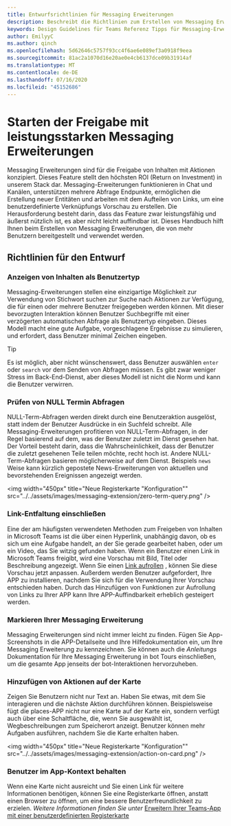 ```yaml
---
title: Entwurfsrichtlinien für Messaging Erweiterungen
description: Beschreibt die Richtlinien zum Erstellen von Messaging Erweiterungen.
keywords: Design Guidelines für Teams Referenz Tipps für Messaging-Erweiterungen bewährte Methode
author: EmilyyC
ms.author: qinch
ms.openlocfilehash: 5d62646c5757f93cc4f6ae6e089ef3a0918f9eea
ms.sourcegitcommit: 81ac2a1070d16e20ae0e4cb6137dce09b31914af
ms.translationtype: MT
ms.contentlocale: de-DE
ms.lasthandoff: 07/16/2020
ms.locfileid: "45152686"
---
```

# <a name="start-sharing-with-powerful-messaging-extensions"></a>Starten der Freigabe mit leistungsstarken Messaging Erweiterungen

Messaging Erweiterungen sind für die Freigabe von Inhalten mit Aktionen konzipiert. Dieses Feature stellt den höchsten ROI (Return on Investment) in unserem Stack dar. Messaging-Erweiterungen funktionieren in Chat und Kanälen, unterstützen mehrere Abfrage Endpunkte, ermöglichen die Erstellung neuer Entitäten und arbeiten mit dem Aufteilen von Links, um eine benutzerdefinierte Verknüpfungs Vorschau zu erstellen. Die Herausforderung besteht darin, dass das Feature zwar leistungsfähig und äußerst nützlich ist, es aber nicht leicht auffindbar ist. Dieses Handbuch hilft Ihnen beim Erstellen von Messaging Erweiterungen, die von mehr Benutzern bereitgestellt und verwendet werden.

## <a name="design-guidelines"></a>Richtlinien für den Entwurf

### <a name="show-content-as-a-user-type"></a>Anzeigen von Inhalten als Benutzertyp

Messaging-Erweiterungen stellen eine einzigartige Möglichkeit zur Verwendung von Stichwort suchen zur Suche nach Aktionen zur Verfügung, die für einen oder mehrere Benutzer freigegeben werden können. Mit dieser bevorzugten Interaktion können Benutzer Suchbegriffe mit einer verzögerten automatischen Abfrage als Benutzertyp eingeben. Dieses Modell macht eine gute Aufgabe, vorgeschlagene Ergebnisse zu simulieren, und erfordert, dass Benutzer minimal Zeichen eingeben.

> [!TIP]
>Es ist möglich, aber nicht wünschenswert, dass Benutzer auswählen `enter` oder `search` vor dem Senden von Abfragen müssen. Es gibt zwar weniger Stress im Back-End-Dienst, aber dieses Modell ist nicht die Norm und kann die Benutzer verwirren.

### <a name="consider-zero-term-queries"></a>Prüfen von NULL Termin Abfragen

NULL-Term-Abfragen werden direkt durch eine Benutzeraktion ausgelöst, statt indem der Benutzer Ausdrücke in ein Suchfeld schreibt. Alle Messaging-Erweiterungen profitieren von NULL-Term-Abfragen, in der Regel basierend auf dem, was der Benutzer zuletzt im Dienst gesehen hat. Der Vorteil besteht darin, dass die Wahrscheinlichkeit, dass der Benutzer die zuletzt gesehenen Teile teilen möchte, recht hoch ist. Andere NULL-Term-Abfragen basieren möglicherweise auf dem Dienst. Beispiels `news` Weise kann kürzlich gepostete News-Erweiterungen von aktuellen und bevorstehenden Ereignissen angezeigt werden.

<img width="450px" title="Neue Registerkarte "Konfiguration"" src="../../assets/images/messaging-extension/zero-term-query.png" />

### <a name="include-link-unfurling"></a>Link-Entfaltung einschließen

Eine der am häufigsten verwendeten Methoden zum Freigeben von Inhalten in Microsoft Teams ist die über einen Hyperlink, unabhängig davon, ob es sich um eine Aufgabe handelt, an der Sie gerade gearbeitet haben, oder um ein Video, das Sie witzig gefunden haben. Wenn ein Benutzer einen Link in Microsoft Teams freigibt, wird eine Vorschau mit Bild, Titel oder Beschreibung angezeigt. Wenn Sie einen [Link aufrollen](../how-to/link-unfurling.md) , können Sie diese Vorschau jetzt anpassen. Außerdem werden Benutzer aufgefordert, Ihre APP zu installieren, nachdem Sie sich für die Verwendung Ihrer Vorschau entschieden haben. Durch das Hinzufügen von Funktionen zur Aufrollung von Links zu Ihrer APP kann Ihre APP-Auffindbarkeit erheblich gesteigert werden.

### <a name="highlight-your-messaging-extension"></a>Markieren Ihrer Messaging Erweiterung

Messaging Erweiterungen sind nicht immer leicht zu finden. Fügen Sie App-Screenshots in die APP-Detailseite und Ihre Hilfedokumentation ein, um Ihre Messaging Erweiterung zu kennzeichnen. Sie können auch die *Anleitungs* Dokumentation für Ihre Messaging Erweiterung in bot Tours einschließen, um die gesamte App jenseits der bot-Interaktionen hervorzuheben.

### <a name="add-actions-on-card"></a>Hinzufügen von Aktionen auf der Karte

Zeigen Sie Benutzern nicht nur Text an. Haben Sie etwas, mit dem Sie interagieren und die nächste Aktion durchführen können. Beispielsweise fügt die places-APP nicht nur eine Karte auf der Karte ein, sondern verfügt auch über eine Schaltfläche, die, wenn Sie ausgewählt ist, Wegbeschreibungen zum Speicherort anzeigt. Benutzer können mehr Aufgaben ausführen, nachdem Sie die Karte erhalten haben.

<img width="450px" title="Neue Registerkarte "Konfiguration"" src="../../assets/images/messaging-extension/action-on-card.png" />

### <a name="keep-users-in-the-app-context"></a>Benutzer im App-Kontext behalten

Wenn eine Karte nicht ausreicht und Sie einen Link für weitere Informationen benötigen, können Sie eine Registerkarte öffnen, anstatt einen Browser zu öffnen, um eine bessere Benutzerfreundlichkeit zu erzielen. *Weitere Informationen finden Sie unter* [Erweitern Ihrer Teams-App mit einer benutzerdefinierten Registerkarte](../../tabs/how-to/add-tab.md)
